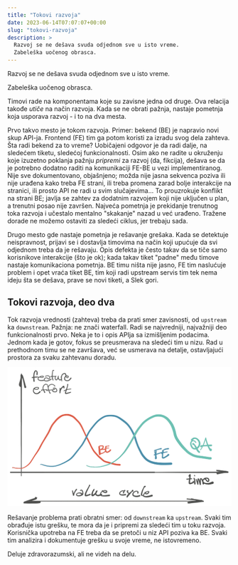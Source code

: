 ```yaml
---
title: "Tokovi razvoja"
date: 2023-06-14T07:07:07+00:00
slug: "tokovi-razvoja"
description: >
  Razvoj se ne dešava svuda odjednom sve u isto vreme.
  Zabeleška uočenog obrasca.
---
```


Razvoj se ne dešava svuda odjednom sve u isto vreme.

Zabeleška uočenog obrasca.

Timovi rade na komponentama koje su zavisne jedna od druge. Ova relacija takođe _utiče_ na način razvoja. Kada se ne obrati pažnja, nastaje pometnja koja usporava razvoj - i to na dva mesta.

Prvo takvo mesto je tokom razvoja. Primer: bekend (BE) je napravio novi skup API-ja. Frontend (FE) tim ga potom koristi za izradu svog dela zahteva. Šta radi bekend za to vreme? Uobičajeni odgovor je da radi dalje, na sledećem tiketu, sledećoj funkcionalnosti. Osim ako ne radite u okruženju koje izuzetno poklanja pažnju _pripremi_ za razvoj (da, fikcija), dešava se da je potrebno dodatno raditi na komunikaciji FE-BE u vezi implementiranog. Nije sve dokumentovano, objašnjeno; možda nije jasna sekvenca poziva ili nije urađena kako treba FE strani, ili treba promena zarad bolje interakcije na stranici, ili prosto API ne radi u svim slučajevima... To prouzrokuje konflikt na strani BE; javlja se zahtev za dodatnim razvojem koji nije uključen u plan, a trenutni posao nije završen. Najveća pometnja je prekidanje trenutnog toka razvoja i učestalo mentalno "skakanje" nazad u već urađeno. Tražene dorade ne možemo ostaviti za sledeći ciklus, jer trebaju sada.

Drugo mesto gde nastaje pometnja je rešavanje grešaka. Kada se detektuje neispravnost, prijavi se i dostavlja timovima na način koji upućuje da svi odjednom treba da je rešavaju. Opis defekta je često takav da se tiče samo korisnikove interakcije (što je ok); kada takav tiket "padne" među timove nastaje komunikaciona pometnja. BE timu ništa nije jasno, FE tim naslućuje problem i opet vraća tiket BE, tim koji radi upstream servis tim tek nema ideju šta se dešava, prave se novi tiketi, a Slek gori.

## Tokovi razvoja, deo dva

Tok razvoja vrednosti (zahteva) treba da prati smer zavisnosti, od `upstream` ka `downstream`. Pažnja: ne znači waterfall. Radi se najvredniji, najvažniji deo funkcionalnosti prvo. Neka je to i opis APIja sa izmišljenim podacima. Jednom kada je gotov, fokus se preusmerava na sledeći tim u nizu. Rad u prethodnom timu se ne završava, već se usmerava na detalje, ostavljajući prostora za svaku zahtevanu doradu.

![](value_cycle.png)

Rešavanje problema prati obratni smer: od `downstream` ka `upstream`. Svaki tim obrađuje istu grešku, te mora da je i pripremi za sledeći tim u toku razvoja. Korisnička upotreba na FE treba da se pretoči u niz API poziva ka BE. Svaki tim analizira i dokumentuje grešku u svoje vreme, ne istovremeno.

Deluje zdravorazumski, ali ne videh na delu.
